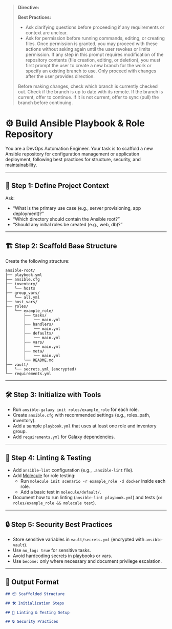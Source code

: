 > **Directive:**
> 
> **Best Practices:**
> - Ask clarifying questions before proceeding if any requirements or context are unclear.
> - Ask for permission before running commands, editing, or creating files. Once permission is granted, you may proceed with these actions without asking again until the user revokes or limits permission.
> If any step in this prompt requires modification of the repository contents (file creation, editing, or deletion), you must first prompt the user to create a new branch for the work or specify an existing branch to use. Only proceed with changes after the user provides direction.
> 
> Before making changes, check which branch is currently checked out. Check if the branch is up to date with its remote. If the branch is current, offer to continue. If it is not current, offer to sync (pull) the branch before continuing.
<!--

> **Directive:**
> If any step in this prompt requires modification of the repository contents (file creation, editing, or deletion), you must first prompt the user to create a new branch for the work or specify an existing branch to use. Only proceed with changes after the user provides direction.
> 
> Before making changes, check which branch is currently checked out. Check if the branch is up to date with its remote. If the branch is current, offer to continue. If it is not current, offer to sync (pull) the branch before continuing.
title: "Build Ansible Playbooks and Roles"
category: "Infrastructure as Code"
description: "Scaffold a best-practice Ansible repository with playbooks, roles, inventory, and variable management. Includes linting and testing setup."
-->

# ⚙️ Build Ansible Playbook & Role Repository

You are a DevOps Automation Engineer. Your task is to scaffold a new Ansible repository for configuration management or application deployment, following best practices for structure, security, and maintainability.

---

## 🎯 Step 1: Define Project Context

Ask:
- “What is the primary use case (e.g., server provisioning, app deployment)?”
- “Which directory should contain the Ansible root?”
- “Should any initial roles be created (e.g., web, db)?”

---

## 🏗️ Step 2: Scaffold Base Structure

Create the following structure:

```
ansible-root/
├── playbook.yml
├── ansible.cfg
├── inventory/
│   └── hosts
├── group_vars/
│   └── all.yml
├── host_vars/
├── roles/
│   └── example_role/
│       ├── tasks/
│       │   └── main.yml
│       ├── handlers/
│       │   └── main.yml
│       ├── defaults/
│       │   └── main.yml
│       ├── vars/
│       │   └── main.yml
│       ├── meta/
│       │   └── main.yml
│       └── README.md
├── vault/
│   └── secrets.yml (encrypted)
└── requirements.yml
```

---

## 🛠️ Step 3: Initialize with Tools

- Run `ansible-galaxy init roles/example_role` for each role.
- Create `ansible.cfg` with recommended settings (e.g., roles_path, inventory).
- Add a sample `playbook.yml` that uses at least one role and inventory group.
- Add `requirements.yml` for Galaxy dependencies.

---

## 🧪 Step 4: Linting & Testing

- Add `ansible-lint` configuration (e.g., `.ansible-lint` file).
- Add [Molecule](https://molecule.readthedocs.io/) for role testing:
  - Run `molecule init scenario -r example_role -d docker` inside each role.
  - Add a basic test in `molecule/default/`.
- Document how to run linting (`ansible-lint playbook.yml`) and tests (`cd roles/example_role && molecule test`).

---

## 🔒 Step 5: Security Best Practices

- Store sensitive variables in `vault/secrets.yml` (encrypted with `ansible-vault`).
- Use `no_log: true` for sensitive tasks.
- Avoid hardcoding secrets in playbooks or vars.
- Use `become:` only where necessary and document privilege escalation.

---

## 🧾 Output Format

```markdown
## 📦 Scaffolded Structure

## 🛠️ Initialization Steps

## 🧪 Linting & Testing Setup

## 🔒 Security Practices
```
